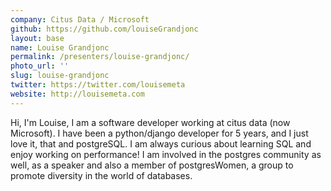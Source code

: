 ```yaml
---
company: Citus Data / Microsoft
github: https://github.com/louiseGrandjonc
layout: base
name: Louise Grandjonc
permalink: /presenters/louise-grandjonc/
photo_url: ''
slug: louise-grandjonc
twitter: https://twitter.com/louisemeta
website: http://louisemeta.com
---
```


Hi, I'm Louise, I am a software developer working at citus data (now Microsoft). I have been a python/django developer for 5 years, and I just love it, that and postgreSQL. I am always curious about learning SQL and enjoy working on performance! I am involved in the postgres community as well, as a speaker and also a member of postgresWomen, a group to promote diversity in the world of databases.
